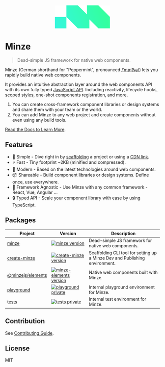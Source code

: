 <p align="center" style="padding-top: 2rem;">
  <a href="https://minze.dev" target="_blank" rel="noopener noreferrer">
    <img src=".github/logo.svg" alt="Minze" width="180" height="auto">
  </a>
</p>

# Minze

> Dead-simple JS framework for native web components.

Minze (German shorthand for "Peppermint", pronounced [/ˈmɪnt͡sə/](https://upload.wikimedia.org/wikipedia/commons/c/c2/De-Minze.ogg)) lets you rapidly build native web components.

It provides an intuitive abstraction layer around the web components API with its own fully typed [JavaScript API](https://minze.dev/api/). Including reactivity, lifecycle hooks, scoped styles, one-shot components registration, and more.

1. You can create cross-framework component libraries or design systems and share them with your team or the world.
2. You can add Minze to any web project and create components without even using any build tools.

[Read the Docs to Learn More](https://minze.dev).

## Features

- 👶 Simple - Dive right in by [scaffolding](packages/create-minze) a project or using a [CDN link](https://minze.dev/guide/installation.html#cdn).
- ⚡ Fast - Tiny footprint ~2KB (minified and compressed).
- 🚀 Modern - Based on the latest technologies around web components.
- 📦 Shareable - Build component libraries or design systems. Define once, use everywhere.
- 🎲 Framework Agnostic - Use Minze with any common framework - React, Vue, Angular ...
- 🔒 Typed API - Scale your component library with ease by using TypeScript.

## Packages

| Project                                      | Version                                                                                                                                      | Description                                                                 |
| -------------------------------------------- | -------------------------------------------------------------------------------------------------------------------------------------------- | --------------------------------------------------------------------------- |
| [minze](packages/minze)                      | [![minze version](https://img.shields.io/npm/v/minze.svg?label=%20&color=323232)](packages/minze/CHANGELOG.md)                               | Dead-simple JS framework for native web components.                         |
| [create-minze](packages/create-minze)        | [![create-minze version](https://img.shields.io/npm/v/create-minze.svg?label=%20&color=323232)](packages/create-minze/CHANGELOG.md)          | Scaffolding CLI tool for setting up a Minze Dev and Publishing environment. |
| [@minzejs/elements](packages/minze-elements) | [![minze-elements version](https://img.shields.io/npm/v/@minzejs/elements.svg?label=%20&color=323232)](packages/minze-elements/CHANGELOG.md) | Native web components built with Minze.                                     |
| [playground](packages/playground)            | [![playground private](https://img.shields.io/static/v1?label=&message=private&color=323232)](packages/playground)                           | Internal playground environment for Minze.                                  |
| [tests](packages/tests)                      | [![tests private](https://img.shields.io/static/v1?label=&message=private&color=323232)](packages/tests)                                     | Internal test environment for Minze.                                        |

## Contribution

See [Contributing Guide](https://github.com/n6ai/minze/blob/main/.github/CONTRIBUTING.md).

## License

MIT
